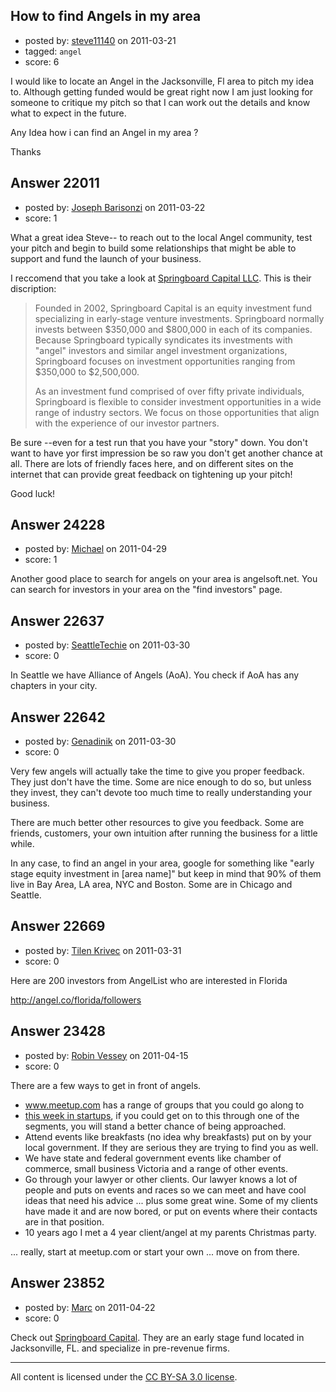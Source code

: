 ## How to find Angels in my area

- posted by: [steve11140](https://stackexchange.com/users/-1/8806-steve11140) on 2011-03-21
- tagged: `angel`
- score: 6

I would like to locate an Angel in the Jacksonville, Fl area to pitch my idea to. Although getting funded would be great right now I am just looking for someone to critique my pitch so that I can work out the details and know what to expect in the future.

Any Idea how i can find an Angel in my area ?

Thanks 


## Answer 22011

- posted by: [Joseph Barisonzi](https://stackexchange.com/users/-1/8791-joseph-barisonzi) on 2011-03-22
- score: 1

<p>What a great idea Steve-- to reach out to the local Angel community, test your pitch and begin to build some relationships that might be able to support and fund the launch of your business. </p>

<p>I reccomend that you take a look at <a href="http://www.springboardcapllc.com/" rel="nofollow">Springboard Capital LLC</a>. This is their discription:</p>

<blockquote>
  <p>Founded in 2002, Springboard Capital
  is an equity investment fund
  specializing in early-stage venture
  investments.  Springboard normally
  invests between $350,000 and $800,000
  in each of its companies.  Because
  Springboard typically syndicates its
  investments with "angel" investors and
  similar angel investment
  organizations, Springboard focuses on
  investment opportunities ranging from
  $350,000 to $2,500,000. </p>
  
  <p>As an investment fund comprised of
  over fifty private individuals,
  Springboard is flexible to consider
  investment opportunities in a wide
  range of industry sectors.  We focus
  on those opportunities that align with
  the experience of our investor
  partners.</p>
</blockquote>

<p>Be sure --even for a test run that you have your "story" down. You don't want to have yor first impression be so raw you don't get another chance at all. There are lots of friendly faces here, and on different sites on the internet that can provide great feedback on tightening up your pitch!</p>

<p>Good luck!</p>



## Answer 24228

- posted by: [Michael](https://stackexchange.com/users/-1/10119-michael) on 2011-04-29
- score: 1

Another good place to search for angels on your area is angelsoft.net. You can search for investors in your area on the "find investors" page.


## Answer 22637

- posted by: [SeattleTechie](https://stackexchange.com/users/-1/9071-seattletechie) on 2011-03-30
- score: 0

In Seattle we have Alliance of Angels (AoA). You check if AoA has any chapters in your city.


## Answer 22642

- posted by: [Genadinik](https://stackexchange.com/users/-1/8929-genadinik) on 2011-03-30
- score: 0

Very few angels will actually take the time to give you proper feedback.  They just don't have the time.  Some are nice enough to do so, but unless they invest, they can't devote too much time to really understanding your business. 

There are much better other resources to give you feedback.  Some are friends, customers, your own intuition after running the business for a little while.

In any case, to find an angel in your area, google for something like "early stage equity investment in [area name]" but keep in mind that 90% of them live in Bay Area, LA area, NYC and Boston.  Some are in Chicago and Seattle. 


## Answer 22669

- posted by: [Tilen Krivec](https://stackexchange.com/users/-1/19852-tilen-krivec) on 2011-03-31
- score: 0

Here are 200 investors from AngelList who are interested in Florida

http://angel.co/florida/followers


## Answer 23428

- posted by: [Robin Vessey](https://stackexchange.com/users/-1/984-robin-vessey) on 2011-04-15
- score: 0

<p>There are a few ways to get in front of angels.</p>

<ul>
<li><a href="http://bit.ly/eKrzl8" rel="nofollow">www.meetup.com</a> has a range of groups that you could go along to</li>
<li><a href="http://bitly.com/gpMmxM" rel="nofollow">this week in startups</a>, if you could get on to this through one of the segments, you will stand a better chance of being approached.</li>
<li>Attend events like breakfasts (no idea why breakfasts) put on by your local government. If they are serious they are trying to find you as well.</li>
<li>We have state and federal government events like chamber of commerce, small business Victoria and a range of other events. </li>
<li>Go through your lawyer or other clients. Our lawyer knows a lot of people and puts on events and races so we can meet and have cool ideas that need his advice ... plus some great wine. Some of my clients have made it and are now bored, or put on events where their contacts are in that position. </li>
<li>10 years ago I met a 4 year client/angel at my parents Christmas party.</li>
</ul>

<p>... really, start at meetup.com or start your own ... move on from there.</p>



## Answer 23852

- posted by: [Marc](https://stackexchange.com/users/-1/9913-marc) on 2011-04-22
- score: 0

<p>Check out <a href="http://www.springboardcapllc.com/" rel="nofollow">Springboard Capital</a>. They are an early stage fund located in Jacksonville, FL. and specialize in pre-revenue firms.</p>




---

All content is licensed under the [CC BY-SA 3.0 license](https://creativecommons.org/licenses/by-sa/3.0/).
